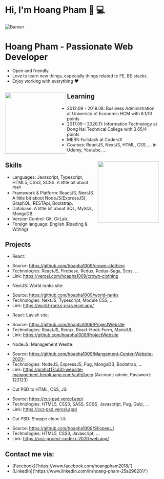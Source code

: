# Hi, I'm Hoang Pham 👋 💻 
![Banner](https://res.cloudinary.com/hoapha1009/image/upload/v1613574588/anhdaidienmoi_bejh7m.jpg)

# Hoang Pham - Passionate Web Developer

- Open and friendly.
- Love to learn new things, especially things related to FE, BE stacks.
- Enjoy working with everything ❤

## Learning <a href="https://github.com/hoapha1009"><img align="left" width="auto" height="200" src="https://res.cloudinary.com/hoapha1009/image/upload/v1613574901/learn_tg7sio.svg"></a>

- 2012.09 - 2018.08: Business Administration at University of Economic HCM with 8.1/10 points
- 2017.09 – 2020.11: Information Technology at Dong Nai Technical College with 3.65/4 points
- MERN Fullstack at CodersX
- Courses: ReactJS, NextJS, HTML, CSS, ... in Udemy, Youtube, ...

## Skills<img align="right" width="auto" height="200" src="https://res.cloudinary.com/hoapha1009/image/upload/v1613575942/skill_segyso.svg">

- Languages: Javascript, Typescript, HTML5, CSS3, SCSS. A little bit about PHP.
- Framework & Platform: ReactJS, NextJS. A little bit about NodeJS(ExpressJS), GraphQL, RESTApi, Bootstrap.
- Database: A little bit about SQL, MySQL, MongoDB.
- Version Control: Git, GitLab.
- Foreign language: English (Reading & Writing)

## Projects

- React:
+ Source: https://github.com/hoapha1009/crown-clothing
+ Technologies: ReactJS, Firebase, Redux, Redux-Saga, Scss, ...
+ Link: https://vercel.com/hoapha1009/crown-clothing

- NextJS: World ranks site: 
+ Source: https://github.com/hoapha1009/world-ranks
+ Technologies: NextJS, Typescript, Module CSS, ...
+ Link: https://world-ranks-psi.vercel.app/

- React: Lavish site: 
+ Source: https://github.com/hoapha1009/ProjectWebsite
+ Technologies: ReactJS, Redux, React-Hook-Form, MarialUI...
+ Link: https://github.com/hoapha1009/ProjectWebsite

- NodeJS: Management Wesite: 
+ Source: https://github.com/hoapha1009/Mangement-Center-Website-2020-
+ Technologies: NodeJS, ExpressJS, Pug, MongoDB, Bootstrap, ...
+ Link: https://pmhct17cd31-website-management.herokuapp.com/auth/login (Account: admin, Password: 123123)

- Cut PSD to HTML, CSS, JS:
+ Source:  https://cut-psd.vercel.app/
+ Technologies: HTML5, CSS3, SASS, SCSS, Javascript, Pug, Gulp, ...
+ Link: https://cut-psd.vercel.app/

- Cut PSD: Shoppe clone UI:
+ Source:  https://github.com/hoapha1009/ShopeeUI
+ Technologies: HTML5, CSS3, Javascript, ...
+ Link: https://css-project-coderx-2020.web.app/

## Contact me via:
<ul>
<li>
[Facebook]('https://www.facebook.com/hoangpham2018/')
</li>
<li>
[LinkedIn]('https://www.linkedin.com/in/hoang-pham-25a296201/')
</li>
</ul>
